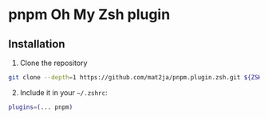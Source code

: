 # pnpm Oh My Zsh plugin


## Installation

1. Clone the repository
```bash
git clone --depth=1 https://github.com/mat2ja/pnpm.plugin.zsh.git ${ZSH_CUSTOM:-$HOME/.oh-my-zsh/custom}/plugins/pnpm
```

2. Include it in your `~/.zshrc`:

```bash
plugins=(... pnpm)
```
